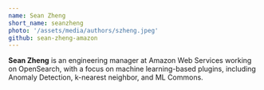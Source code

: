 ```yaml
---
name: Sean Zheng
short_name: seanzheng
photo: '/assets/media/authors/szheng.jpeg'
github: sean-zheng-amazon
---
```


**Sean Zheng** is an engineering manager at Amazon Web Services working on OpenSearch, with a focus on machine learning-based plugins, including Anomaly Detection, k-nearest neighbor, and ML Commons.